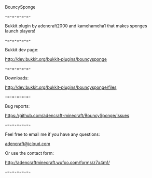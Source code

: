 BouncySponge

-=-=-=-=-=-

Bukkit plugin by adencraft2000 and kamehameha1 that makes sponges launch players!

-=-=-=-=-=-

Bukkit dev page:

http://dev.bukkit.org/bukkit-plugins/bouncysponge

-=-=-=-=-=-

Downloads:

http://dev.bukkit.org/bukkit-plugins/bouncysponge/files

-=-=-=-=-=-

Bug reports:

https://github.com/adencraft-minecraft/BouncySponge/issues

-=-=-=-=-=-

Feel free to email me if you have any questions:

adencraft@icloud.com

Or use the contact form:

http://adencraftminecraft.wufoo.com/forms/z7x4m1/

-=-=-=-=-=-
